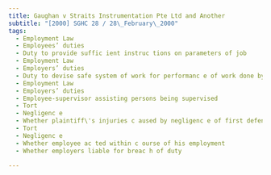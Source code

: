 ```yaml
---
title: Gaughan v Straits Instrumentation Pte Ltd and Another 
subtitle: "[2000] SGHC 28 / 28\_February\_2000"
tags:
  - Employment Law
  - Employees’ duties
  - Duty to provide suffic ient instruc tions on parameters of job
  - Employment Law
  - Employers’ duties
  - Duty to devise safe system of work for performanc e of work done by independent c ontrac tors
  - Employment Law
  - Employers’ duties
  - Employee-supervisor assisting persons being supervised
  - Tort
  - Negligenc e
  - Whether plaintiff\'s injuries c aused by negligenc e of first defendants\' workers
  - Tort
  - Negligenc e
  - Whether employee ac ted within c ourse of his employment
  - Whether employers liable for breac h of duty

---
```


